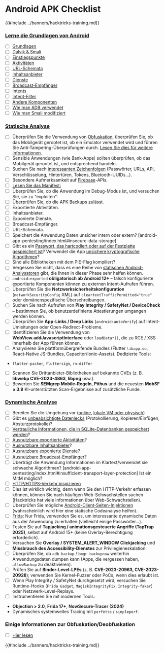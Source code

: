 # Android APK Checklist

{{#include ../banners/hacktricks-training.md}}


### [Lerne die Grundlagen von Android](android-app-pentesting/index.html#2-android-application-fundamentals)

- [ ] [Grundlagen](android-app-pentesting/index.html#fundamentals-review)
- [ ] [Dalvik & Smali](android-app-pentesting/index.html#dalvik--smali)
- [ ] [Einstiegspunkte](android-app-pentesting/index.html#application-entry-points)
- [ ] [Aktivitäten](android-app-pentesting/index.html#launcher-activity)
- [ ] [URL-Schemata](android-app-pentesting/index.html#url-schemes)
- [ ] [Inhaltsanbieter](android-app-pentesting/index.html#services)
- [ ] [Dienste](android-app-pentesting/index.html#services-1)
- [ ] [Broadcast-Empfänger](android-app-pentesting/index.html#broadcast-receivers)
- [ ] [Intents](android-app-pentesting/index.html#intents)
- [ ] [Intent-Filter](android-app-pentesting/index.html#intent-filter)
- [ ] [Andere Komponenten](android-app-pentesting/index.html#other-app-components)
- [ ] [Wie man ADB verwendet](android-app-pentesting/index.html#adb-android-debug-bridge)
- [ ] [Wie man Smali modifiziert](android-app-pentesting/index.html#smali)

### [Statische Analyse](android-app-pentesting/index.html#static-analysis)

- [ ] Überprüfen Sie die Verwendung von [Obfuskation](android-checklist.md#some-obfuscation-deobfuscation-information), überprüfen Sie, ob das Mobilgerät gerootet ist, ob ein Emulator verwendet wird und führen Sie Anti-Tampering-Überprüfungen durch. [Lesen Sie dies für weitere Informationen](android-app-pentesting/index.html#other-checks).
- [ ] Sensible Anwendungen (wie Bank-Apps) sollten überprüfen, ob das Mobilgerät gerootet ist, und entsprechend handeln.
- [ ] Suchen Sie nach [interessanten Zeichenfolgen](android-app-pentesting/index.html#looking-for-interesting-info) (Passwörter, URLs, API, Verschlüsselung, Hintertüren, Tokens, Bluetooth-UUIDs...).
- [ ] Besondere Aufmerksamkeit auf [Firebase](android-app-pentesting/index.html#firebase)-APIs.
- [ ] [Lesen Sie das Manifest:](android-app-pentesting/index.html#basic-understanding-of-the-application-manifest-xml)
- [ ] Überprüfen Sie, ob die Anwendung im Debug-Modus ist, und versuchen Sie, sie zu "exploiten".
- [ ] Überprüfen Sie, ob die APK Backups zulässt.
- [ ] Exportierte Aktivitäten.
- [ ] Inhaltsanbieter.
- [ ] Exponierte Dienste.
- [ ] Broadcast-Empfänger.
- [ ] URL-Schemata.
- [ ] Speichert die Anwendung Daten unsicher intern oder extern? [android-app-pentesting/index.html#insecure-data-storage]
- [ ] Gibt es ein [Passwort, das hartcodiert oder auf der Festplatte gespeichert ist](android-app-pentesting/index.html#poorkeymanagementprocesses)? Verwendet die App [unsichere kryptografische Algorithmen](android-app-pentesting/index.html#useofinsecureandordeprecatedalgorithms)?
- [ ] Sind alle Bibliotheken mit dem PIE-Flag kompiliert?
- [ ] Vergessen Sie nicht, dass es eine Reihe von [statischen Android-Analysatoren](android-app-pentesting/index.html#automatic-analysis) gibt, die Ihnen in dieser Phase sehr helfen können.
- [ ] `android:exported` **obligatorisch ab Android 12+** – falsch konfigurierte exportierte Komponenten können zu externen Intent-Aufrufen führen.
- [ ] Überprüfen Sie die **Netzwerksicherheitskonfiguration** (`networkSecurityConfig` XML) auf `cleartextTrafficPermitted="true"` oder domänenspezifische Überschreibungen.
- [ ] Suchen Sie nach Aufrufen von **Play Integrity / SafetyNet / DeviceCheck** – bestimmen Sie, ob benutzerdefinierte Attestierungen umgangen werden können.
- [ ] Überprüfen Sie **App-Links / Deep Links** (`android:autoVerify`) auf Intent-Umleitungen oder Open-Redirect-Probleme.
- [ ] Identifizieren Sie die Verwendung von **WebView.addJavascriptInterface** oder `loadData*()`, die zu RCE / XSS innerhalb der App führen können.
- [ ] Analysieren Sie plattformübergreifende Bundles (Flutter `libapp.so`, React-Native JS-Bundles, Capacitor/Ionic-Assets). Dedizierte Tools:
- `flutter-packer`, `fluttersign`, `rn-differ`
- [ ] Scannen Sie Drittanbieter-Bibliotheken auf bekannte CVEs (z. B. **libwebp CVE-2023-4863**, **libpng** usw.).
- [ ] Bewerten Sie **SEMgrep Mobile-Regeln**, **Pithus** und die neuesten **MobSF ≥ 3.9** KI-unterstützten Scan-Ergebnisse auf zusätzliche Funde.

### [Dynamische Analyse](android-app-pentesting/index.html#dynamic-analysis)

- [ ] Bereiten Sie die Umgebung vor ([online](android-app-pentesting/index.html#online-dynamic-analysis), [lokale VM oder physisch](android-app-pentesting/index.html#local-dynamic-analysis))
- [ ] Gibt es [unbeabsichtigte Datenlecks](android-app-pentesting/index.html#unintended-data-leakage) (Protokollierung, Kopieren/Einfügen, Absturzprotokolle)?
- [ ] [Vertrauliche Informationen, die in SQLite-Datenbanken gespeichert werden](android-app-pentesting/index.html#sqlite-dbs)?
- [ ] [Ausnutzbare exportierte Aktivitäten](android-app-pentesting/index.html#exploiting-exported-activities-authorisation-bypass)?
- [ ] [Ausnutzbare Inhaltsanbieter](android-app-pentesting/index.html#exploiting-content-providers-accessing-and-manipulating-sensitive-information)?
- [ ] [Ausnutzbare exponierte Dienste](android-app-pentesting/index.html#exploiting-services)?
- [ ] [Ausnutzbare Broadcast-Empfänger](android-app-pentesting/index.html#exploiting-broadcast-receivers)?
- [ ] Überträgt die Anwendung Informationen im Klartext/verwendet sie schwache Algorithmen? [android-app-pentesting/index.html#insufficient-transport-layer-protection] Ist ein MitM möglich?
- [ ] [HTTP/HTTPS-Verkehr inspizieren](android-app-pentesting/index.html#inspecting-http-traffic)
- [ ] Dies ist wirklich wichtig, denn wenn Sie den HTTP-Verkehr erfassen können, können Sie nach häufigen Web-Schwachstellen suchen (Hacktricks hat viele Informationen über Web-Schwachstellen).
- [ ] Überprüfen Sie mögliche [Android-Client-Seiten-Injektionen](android-app-pentesting/index.html#android-client-side-injections-and-others) (wahrscheinlich wird hier eine statische Codeanalyse helfen).
- [ ] [Frida](android-app-pentesting/index.html#frida): Nur Frida, verwenden Sie es, um interessante dynamische Daten aus der Anwendung zu erhalten (vielleicht einige Passwörter...).
- [ ] Testen Sie auf **Tapjacking / animationsgesteuerte Angriffe (TapTrap 2025)**, selbst auf Android 15+ (keine Overlay-Berechtigung erforderlich).
- [ ] Versuchen Sie **Overlay / SYSTEM_ALERT_WINDOW Clickjacking** und **Missbrauch des Accessibility-Dienstes** zur Privilegieneskalation.
- [ ] Überprüfen Sie, ob `adb backup` / `bmgr backupnow` weiterhin Anwendungsdaten dumpen kann (Apps, die vergessen haben, `allowBackup` zu deaktivieren).
- [ ] Prüfen Sie auf **Binder-Level-LPEs** (z. B. **CVE-2023-20963, CVE-2023-20928**); verwenden Sie Kernel-Fuzzer oder PoCs, wenn dies erlaubt ist.
- [ ] Wenn Play Integrity / SafetyNet durchgesetzt wird, versuchen Sie Runtime-Hooks (`Frida Gadget`, `MagiskIntegrityFix`, `Integrity-faker`) oder Netzwerk-Level-Replays.
- [ ] Instrumentieren Sie mit modernen Tools:
- **Objection > 2.0**, **Frida 17+**, **NowSecure-Tracer (2024)**
- Dynamisches systemweites Tracing mit `perfetto` / `simpleperf`.

### Einige Informationen zur Obfuskation/Deobfuskation

- [ ] [Hier lesen](android-app-pentesting/index.html#obfuscating-deobfuscating-code)


{{#include ../banners/hacktricks-training.md}}
